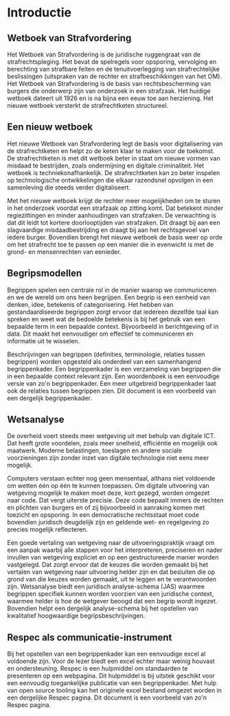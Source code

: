 # Introductie

## Wetboek van Strafvordering
Het Wetboek van Strafvordering is de juridische ruggengraat van de strafrechtspleging. Het bevat de spelregels voor opsporing, vervolging en berechting van strafbare feiten en de tenuitvoerlegging van strafrechtelijke beslissingen (uitspraken van de rechter en strafbeschikkingen van het OM). Het Wetboek van Strafvordering is de basis van rechtsbescherming van burgers die onderwerp zijn van onderzoek in een strafzaak. Het huidige wetboek dateert uit 1926 en is na bijna een eeuw toe aan herziening. Het nieuwe wetboek versterkt de strafrechtketen structureel.

## Een nieuw wetboek
Het nieuwe Wetboek van Strafvordering legt de basis voor digitalisering van de strafrechtketen en helpt zo de keten klaar te maken voor de toekomst. De strafrechtketen is met dit wetboek beter in staat om nieuwe vormen van misdaad te bestrijden, zoals ondermijning en digitale criminaliteit. Het wetboek is techniekonafhankelijk. De strafrechtketen kan zo beter inspelen op technologische ontwikkelingen die elkaar razendsnel opvolgen in een samenleving die steeds verder digitaliseert.

Met het nieuwe wetboek krijgt de rechter meer mogelijkheden om te sturen in het onderzoek voordat een strafzaak op zitting komt. Dat betekent minder regiezittingen en minder aanhoudingen van strafzaken. De verwachting is dat dit leidt tot kortere doorlooptijden van strafzaken. Dit draagt bij aan een slagvaardige misdaadbestrijding en draagt bij aan het rechtsgevoel van iedere burger. Bovendien brengt het nieuwe wetboek de basis weer op orde om het strafrecht toe te passen op een manier die in evenwicht is met de grond- en mensenrechten van eenieder.

## Begripsmodellen
Begrippen spelen een centrale rol in de manier waarop we communiceren en we de wereld om ons heen begrijpen. Een begrip is een eenheid van denken, idee, betekenis of categorisering. Het hebben van gestandaardiseerde begrippen zorgt ervoor dat iedereen dezelfde taal kan spreken en weet wat de bedoelde betekenis is bij het gebruik van een bepaalde term in een bepaalde context. Bijvoorbeeld in berichtgeving of in data. Dit maakt het eenvoudiger om effectief te communiceren en informatie uit te wisselen.

Beschrijvingen van begrippen (definities, terminologie, relaties tussen begrippen) worden opgesteld als onderdeel van een samenhangend begrippenkader. Een begrippenkader is een verzameling van begrippen die in een bepaalde context relevant zijn. Een woordenboek is een eenvoudige versie van zo'n begrippenkader. Een meer uitgebreid begrippenkader laat ook de relaties tussen begrippen zien. Dit document is een voorbeeld van een dergelijk begrippenkader.

## Wetsanalyse
De overheid voert steeds meer wetgeving uit met behulp van digitale ICT. Dat heeft grote voordelen, zoals meer snelheid, efficiëntie en mogelijk ook maatwerk. Moderne belastingen, toeslagen en andere sociale voorzieningen zijn zonder inzet van digitale technologie niet eens meer mogelijk.

Computers verstaan echter nog geen mensentaal, althans niet voldoende om wetten één op één te kunnen toepassen. Om digitale uitvoering van wetgeving mogelijk te maken moet deze, kort gezegd, worden omgezet naar code. Dat vergt uiterste precisie. Deze code bepaalt immers de rechten en plichten van burgers en of zij bijvoorbeeld in aanraking komen met toezicht en opsporing. In een democratische rechtsstaat moet code bovendien juridisch deugdelijk zijn en geldende wet- en regelgeving zo precies mogelijk reflecteren.

Een goede vertaling van wetgeving naar de uitvoeringspraktijk vraagt om een aanpak waarbij alle stappen voor het interpreteren, preciseren en nader invullen van wetgeving expliciet en op een gestructureerde manier worden vastgelegd. Dat zorgt ervoor dat de keuzes die worden gemaakt bij het vertalen van wetgeving naar uitvoering helder zijn en dat besluiten die op grond van die keuzes worden gemaakt, uit te leggen en te verantwoorden zijn. Wetsanalyse biedt een juridisch analyse-schema (JAS) waarmee begrippen specifiek kunnen worden voorzien van een juridische context, waarmee helder is hoe de wetgever beoogd dat een begrip wordt ingezet. Bovendien helpt een dergelijk analyse-schema bij het opstellen van kwalitatief hoogwaardige begripsbeschrijvingen.

## Respec als communicatie-instrument
Bij het opstellen van een begrippenkader kan een eenvoudige excel al voldoende zijn. Voor de lezer biedt een excel echter maar weinig houvast en ondersteuning. Respec is een hulpmiddel om standaarden te presenteren op een webpagina. Dit hulpmiddel is bij uitstek geschikt voor een eenvoudig toegankelijke publicatie van een begrippenkader. Met hulp van open source tooling kan het originele excel bestand omgezet worden in een dergelijke Respec pagina. Dit document is een voorbeeld van zo'n Respec pagina.
